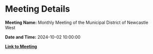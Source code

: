 # Meeting Details

**Meeting Name:** Monthly Meeting of the Municipal District of Newcastle West

**Date and Time:** 2024-10-02 10:00:00

**[Link to Meeting](https://www.limerick.ie/council/whats-on/monthly-meeting-of-the-municipal-district-of-newcastle-west-17)**

